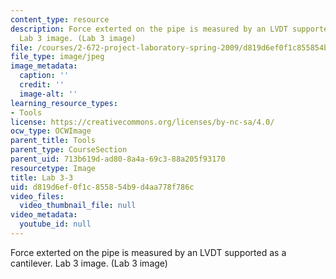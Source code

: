 ```yaml
---
content_type: resource
description: Force exterted on the pipe is measured by an LVDT supported as a cantilever.
  Lab 3 image. (Lab 3 image)
file: /courses/2-672-project-laboratory-spring-2009/d819d6ef0f1c855854b9d4aa778f786c_lab33.jpg
file_type: image/jpeg
image_metadata:
  caption: ''
  credit: ''
  image-alt: ''
learning_resource_types:
- Tools
license: https://creativecommons.org/licenses/by-nc-sa/4.0/
ocw_type: OCWImage
parent_title: Tools
parent_type: CourseSection
parent_uid: 713b619d-ad80-8a4a-69c3-88a205f93170
resourcetype: Image
title: Lab 3-3
uid: d819d6ef-0f1c-8558-54b9-d4aa778f786c
video_files:
  video_thumbnail_file: null
video_metadata:
  youtube_id: null
---
```

Force exterted on the pipe is measured by an LVDT supported as a cantilever. Lab 3 image. (Lab 3 image)